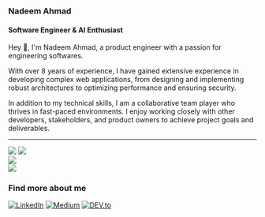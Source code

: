 ### Nadeem Ahmad
#### Software Engineer & AI Enthusiast 

Hey 👋, I'm Nadeem Ahmad, a product engineer with a passion for engineering softwares. 

With over 8 years of experience, I have gained extensive experience in developing complex web applications, from designing and implementing robust architectures to optimizing performance and ensuring security.

In addition to my technical skills, I am a collaborative team player who thrives in fast-paced environments. I enjoy working closely with other developers, stakeholders, and product owners to achieve project goals and deliverables.

---
[![](https://visitcount.itsvg.in/api?id=FurqanAhmd755181&icon=0&color=0)](https://visitcount.itsvg.in)
![](https://github-readme-stats.vercel.app/api?username=crackiii&theme=dark&hide_border=false&include_all_commits=true&count_private=false)<br/>
![](https://github-readme-streak-stats.herokuapp.com/?user=crackiii&theme=dark&hide_border=false)<br/>
![](https://github-readme-stats.vercel.app/api/top-langs/?username=crackiii&theme=dark&hide_border=false&include_all_commits=true&count_private=false&layout=compact)

### **Find more about me**

[![LinkedIn](https://img.shields.io/badge/LinkedIn-0077B5?style=flat-square&logo=linkedin&logoColor=white)](https://www.linkedin.com/in/nadeem-ahmad-167921156/)
[![Medium](https://img.shields.io/badge/Medium-12100E?style=flat-square&logo=medium&logoColor=white)](https://medium.com/@nadeem.ahmad.na)
[![DEV.to](https://img.shields.io/badge/DEV.to-0A0A0A?style=flat-square&logo=dev.to&logoColor=white)](https://dev.to/nadeemahmad)
